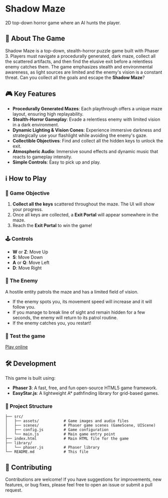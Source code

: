 # Shadow Maze

2D top-down horror game where an AI hunts the player.

## 📌 About The Game

Shadow Maze is a top-down, stealth-horror puzzle game built with Phaser 3. Players must navigate a procedurally generated, dark maze, collect all the scattered artifacts, and then find the elusive exit before a relentless enemy catches them. The game emphasizes stealth and environmental awareness, as light sources are limited and the enemy's vision is a constant threat. Can you collect all the goals and escape the **Shadow Maze**?

## 🎮 Key Features

* **Procedurally Generated Mazes**: Each playthrough offers a unique maze layout, ensuring high replayability.
* **Stealth-Horror Gameplay**: Evade a relentless enemy with limited vision in a dark environment.
* **Dynamic Lighting & Vision Cones**: Experience immersive darkness and strategically use your flashlight while avoiding the enemy's gaze.
* **Collectible Objectives**: Find and collect all the hidden keys to unlock the exit.
* **Atmospheric Audio**: Immersive sound effects and dynamic music that reacts to gameplay intensity.
* **Simple Controls**: Easy to pick up and play.

## ℹ️ How to Play

### 📜 Game Objective
1.  **Collect all the keys** scattered throughout the maze. The UI will show your progress.
2.  Once all keys are collected, a **Exit Portal** will appear somewhere in the maze.
3.  Reach the **Exit Portal** to win the game!

### 🕹️ Controls
* **W** or **Z**: Move Up
* **S**: Move Down
* **A** or **Q**: Move Left
* **D**: Move Right

### 👺 The Enemy
A hostile entity patrols the maze and has a limited field of vision.
* If the enemy spots you, its movement speed will increase and it will follow you.
* If you manage to break line of sight and remain hidden for a few seconds, the enemy will return to its patrol routine.
* If the enemy catches you, you restart!

### 🚀 Test the game
[Play online](https://deitsuki.netlify.app/shadow-maze)

## 🛠️ Development

This game is built using:
* **Phaser 3**: A fast, free, and fun open-source HTML5 game framework.
* **EasyStar.js**: A lightweight A\* pathfinding library for grid-based games.

### 🌳 Project Structure

```
├── src/
│   ├── assets/           # Game images and audio files
│   ├── scenes/           # Phaser game scenes (GameScene, UIScene)
│   ├── config.js         # Game configuration
│   └── main.js           # Main game entry point
├── index.html            # Main HTML file for the game
├── library/
│   └── phaser.js         # Phaser library
└── README.md             # This file
```

## 🌟 Contributing

Contributions are welcome! If you have suggestions for improvements, new features, or bug fixes, please feel free to open an issue or submit a pull request.
